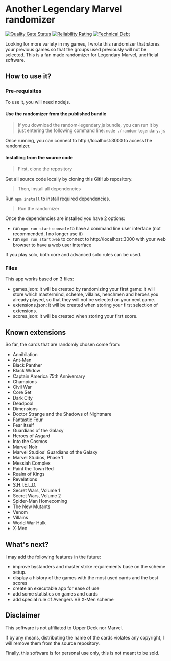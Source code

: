 # Another Legendary Marvel randomizer
[![Quality Gate Status](https://sonarcloud.io/api/project_badges/measure?project=Alban34_random-legendary&metric=alert_status)](https://sonarcloud.io/summary/new_code?id=Alban34_random-legendary)
[![Reliability Rating](https://sonarcloud.io/api/project_badges/measure?project=Alban34_random-legendary&metric=reliability_rating)](https://sonarcloud.io/summary/new_code?id=Alban34_random-legendary)
[![Technical Debt](https://sonarcloud.io/api/project_badges/measure?project=Alban34_random-legendary&metric=sqale_index)](https://sonarcloud.io/summary/new_code?id=Alban34_random-legendary)

Looking for more variety in my games, I wrote this randomizer that stores your previous games so that the groups used previously will not be selected.
This is a fan made randomizer for Legendary Marvel, unofficial software.

## How to use it?

### Pre-requisites
To use it, you will need nodejs.

#### Use the randomizer from the published bundle
>If you download the random-legendary.js bundle, you can run it by just entering the following command line: `node ./random-legendary.js`

Once running, you can connect to http://localhost:3000 to access the randomizer.

#### Installing from the source code

> First, clone the repository

Get all source code locally by cloning this GitHub repository.

> Then, install all dependencies

Run `npm install` to install required dependencies.

> Run the randomizer

Once the dependencies are installed you have 2 options:
- run `npm run start:console` to have a command line user interface (not recommended, I no longer use it)
- run `npm run start:web` to connect to http://localhost:3000 with your web browser to have a web user interface

If you play solo, both core and advanced solo rules can be used.

### Files
This app works based on 3 files:
- games.json: it will be created by randomizing your first game: it will store which mastermind, scheme, villains, henchmen and heroes you already played, so that they will not be selected on your next game.
- extensions.json: it will be created when storing your first selection of extensions.
- scores.json: it will be created when storing your first score.

## Known extensions
So far, the cards that are randomly chosen come from:
- Annihilation
- Ant-Man
- Black Panther
- Black Widow
- Captain America 75th Anniversary
- Champions
- Civil War
- Core Set
- Dark City
- Deadpool
- Dimensions
- Doctor Strange and the Shadows of Nightmare
- Fantastic Four
- Fear Itself
- Guardians of the Galaxy
- Heroes of Asgard
- Into the Cosmos
- Marvel Noir
- Marvel Studios' Guardians of the Galaxy
- Marvel Studios, Phase 1
- Messiah Complex
- Paint the Town Red
- Realm of Kings
- Revelations
- S.H.I.E.L.D.
- Secret Wars, Volume 1
- Secret Wars, Volume 2
- Spider-Man Homecoming
- The New Mutants
- Venom
- Villains
- World War Hulk
- X-Men

## What's next?
I may add the following features in the future:
- improve bystanders and master strike requirements base on the scheme setup.
- display a history of the games with the most used cards and the best scores
- create an executable app for ease of use
- add some statistics on games and cards
- add special rule of Avengers VS X-Men scheme

## Disclaimer
This software is not affiliated to Upper Deck nor Marvel. 

If by any means, distributing the name of the cards violates any copyright, I will remove them from the source repository.

Finally, this software is for personal use only, this is not meant to be sold. 

